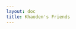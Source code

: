 ```yaml
---
layout: doc
title: Khaoden's Friends
---
```


<script setup>
import { defineAsyncComponent } from 'vue'
const Friend = defineAsyncComponent(() => 
  import('./.vitepress/theme/components/Friends.vue')
)
</script>

<ClientOnly>
  <Friend />
</ClientOnly>